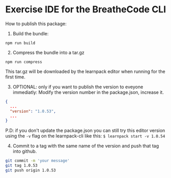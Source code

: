 # Exercise IDE for the BreatheCode CLI

How to publish this package:

1. Build the bundle: 

```
npm run build
```

2. Compress the bundle into a tar.gz

```
npm run compress
```

This tar.gz will be downloaded by the learnpack editor when running for the first time.

3. OPTIONAL: only if you want to publish the version to eveyone immediatly: Modify the version number in the package.json, increase it.

```json
{
  ...
  "version": "1.0.53",
  ...
}
```

P.D: if you don't update the package.json you can still try this editor version using the `-v` flag on the learnpack-cli like this: `$ learnpack start -v 1.0.54`

4. Commit to a tag with the same name of the version and push that tag into github.

```bash
git commit -m 'your message'
git tag 1.0.53
git push origin 1.0.53
```
